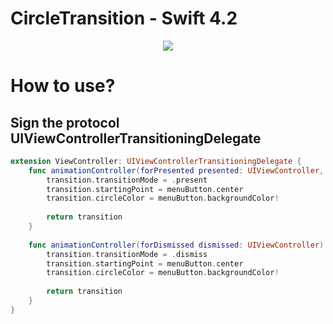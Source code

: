 # CircleTransition - Swift 4.2


<p align="center">
  <img src="/Docs/CircleTransition.gif">
</p>



# How to use?

## Sign the protocol UIViewControllerTransitioningDelegate

```swift
extension ViewController: UIViewControllerTransitioningDelegate {
    func animationController(forPresented presented: UIViewController, presenting: UIViewController, source: UIViewController) -> UIViewControllerAnimatedTransitioning? {
        transition.transitionMode = .present
        transition.startingPoint = menuButton.center
        transition.circleColor = menuButton.backgroundColor!
        
        return transition
    }
    
    func animationController(forDismissed dismissed: UIViewController) -> UIViewControllerAnimatedTransitioning? {
        transition.transitionMode = .dismiss
        transition.startingPoint = menuButton.center
        transition.circleColor = menuButton.backgroundColor!
        
        return transition
    }
}

```
